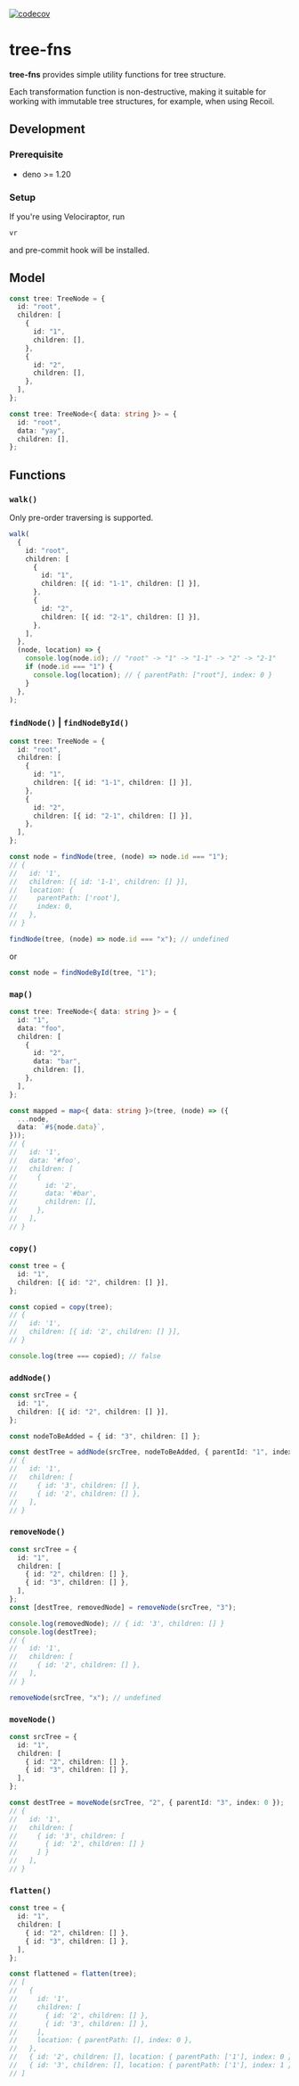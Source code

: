[![codecov](https://codecov.io/gh/qmotas/tree-fns/branch/main/graph/badge.svg?token=26G67Q20ZF)](https://codecov.io/gh/qmotas/tree-fns)

# tree-fns

**tree-fns** provides simple utility functions for tree structure.

Each transformation function is non-destructive, making it suitable for working
with immutable tree structures, for example, when using Recoil.

## Development

### Prerequisite

- deno >= 1.20

### Setup

If you're using Velociraptor, run

```sh
vr
```

and pre-commit hook will be installed.

## Model

```ts
const tree: TreeNode = {
  id: "root",
  children: [
    {
      id: "1",
      children: [],
    },
    {
      id: "2",
      children: [],
    },
  ],
};
```

```ts
const tree: TreeNode<{ data: string }> = {
  id: "root",
  data: "yay",
  children: [],
};
```

## Functions

### `walk()`

Only pre-order traversing is supported.

```ts
walk(
  {
    id: "root",
    children: [
      {
        id: "1",
        children: [{ id: "1-1", children: [] }],
      },
      {
        id: "2",
        children: [{ id: "2-1", children: [] }],
      },
    ],
  },
  (node, location) => {
    console.log(node.id); // "root" -> "1" -> "1-1" -> "2" -> "2-1"
    if (node.id === "1") {
      console.log(location); // { parentPath: ["root"], index: 0 }
    }
  },
);
```

### `findNode()` | `findNodeById()`

```ts
const tree: TreeNode = {
  id: "root",
  children: [
    {
      id: "1",
      children: [{ id: "1-1", children: [] }],
    },
    {
      id: "2",
      children: [{ id: "2-1", children: [] }],
    },
  ],
};

const node = findNode(tree, (node) => node.id === "1");
// {
//   id: '1',
//   children: [{ id: '1-1', children: [] }],
//   location: {
//     parentPath: ['root'],
//     index: 0,
//   },
// }

findNode(tree, (node) => node.id === "x"); // undefined
```

or

```ts
const node = findNodeById(tree, "1");
```

### `map()`

```ts
const tree: TreeNode<{ data: string }> = {
  id: "1",
  data: "foo",
  children: [
    {
      id: "2",
      data: "bar",
      children: [],
    },
  ],
};

const mapped = map<{ data: string }>(tree, (node) => ({
  ...node,
  data: `#${node.data}`,
}));
// {
//   id: '1',
//   data: '#foo',
//   children: [
//     {
//       id: '2',
//       data: '#bar',
//       children: [],
//     },
//   ],
// }
```

### `copy()`

```ts
const tree = {
  id: "1",
  children: [{ id: "2", children: [] }],
};

const copied = copy(tree);
// {
//   id: '1',
//   children: [{ id: '2', children: [] }],
// }

console.log(tree === copied); // false
```

### `addNode()`

```ts
const srcTree = {
  id: "1",
  children: [{ id: "2", children: [] }],
};

const nodeToBeAdded = { id: "3", children: [] };

const destTree = addNode(srcTree, nodeToBeAdded, { parentId: "1", index: 0 });
// {
//   id: '1',
//   children: [
//     { id: '3', children: [] },
//     { id: '2', children: [] },
//   ],
// }
```

### `removeNode()`

```ts
const srcTree = {
  id: "1",
  children: [
    { id: "2", children: [] },
    { id: "3", children: [] },
  ],
};
const [destTree, removedNode] = removeNode(srcTree, "3");

console.log(removedNode); // { id: '3', children: [] }
console.log(destTree);
// {
//   id: '1',
//   children: [
//     { id: '2', children: [] },
//   ],
// }

removeNode(srcTree, "x"); // undefined
```

### `moveNode()`

```ts
const srcTree = {
  id: "1",
  children: [
    { id: "2", children: [] },
    { id: "3", children: [] },
  ],
};

const destTree = moveNode(srcTree, "2", { parentId: "3", index: 0 });
// {
//   id: '1',
//   children: [
//     { id: '3', children: [
//       { id: '2', children: [] }
//     ] }
//   ],
// }
```

### `flatten()`

```ts
const tree = {
  id: "1",
  children: [
    { id: "2", children: [] },
    { id: "3", children: [] },
  ],
};

const flattened = flatten(tree);
// [
//   {
//     id: '1',
//     children: [
//       { id: '2', children: [] },
//       { id: '3', children: [] },
//     ],
//     location: { parentPath: [], index: 0 },
//   },
//   { id: '2', children: [], location: { parentPath: ['1'], index: 0 } },
//   { id: '3', children: [], location: { parentPath: ['1'], index: 1 } },
// ]
```
